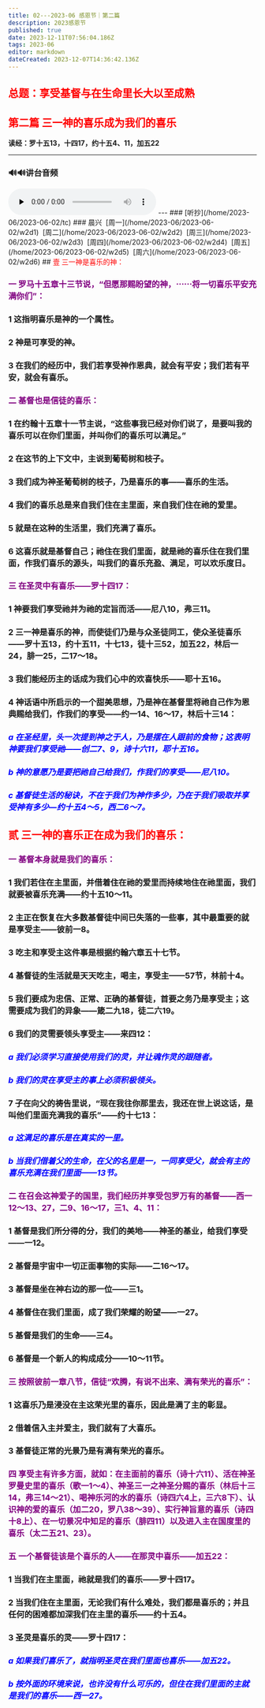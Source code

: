 ```yaml
---
title: 02---2023-06 感恩节｜第二篇
description: 2023感恩节
published: true
date: 2023-12-11T07:56:04.186Z
tags: 2023-06
editor: markdown
dateCreated: 2023-12-07T14:36:42.136Z
---
```


## <font color=red>总题：享受基督与在生命里长大以至成熟</font>

## <font color=red>第二篇   三一神的喜乐成为我们的喜乐</font>

**读经：罗十五13，十四17，约十五4、11，加五22**

---
### 🔊🔊讲台音频
<audio id="audio" controls="" preload="none">
      <source id="mp3" src="/2023-06/tkgc/2023-tkgc02.mp3">
</audio>
---
### [听抄](/home/2023-06/2023-06-02/tc)
### 晨兴&nbsp;&nbsp;[周一](/home/2023-06/2023-06-02/w2d1)&nbsp;&nbsp;[周二](/home/2023-06/2023-06-02/w2d2)&nbsp;&nbsp;[周三](/home/2023-06/2023-06-02/w2d3)&nbsp;&nbsp;[周四](/home/2023-06/2023-06-02/w2d4)&nbsp;&nbsp;[周五](/home/2023-06/2023-06-02/w2d5)&nbsp;&nbsp;[周六](/home/2023-06/2023-06-02/w2d6)
## <font color=red>壹   三一神是喜乐的神：</font>

### <font color=purple>一   罗马十五章十三节说，“但愿那赐盼望的神，⋯⋯将一切喜乐平安充满你们”：</font>

### 1   这指明喜乐是神的一个属性。

### 2   神是可享受的神。

### 3   在我们的经历中，我们若享受神作恩典，就会有平安；我们若有平安，就会有喜乐。

### <font color=purple>二   基督也是信徒的喜乐：</font>

### 1   在约翰十五章十一节主说，“这些事我已经对你们说了，是要叫我的喜乐可以在你们里面，并叫你们的喜乐可以满足。”

### 2   在这节的上下文中，主说到葡萄树和枝子。

### 3   我们成为神圣葡萄树的枝子，乃是喜乐的事——喜乐的生活。

### 4   我们的喜乐总是来自我们住在主里面，来自我们住在祂的爱里。

### 5   就是在这种的生活里，我们充满了喜乐。

### 6 这喜乐就是基督自己；祂住在我们里面，就是祂的喜乐住在我们里面，作我们喜乐的源头，叫我们的喜乐充盈、满足，可以欢乐度日。

### <font color=purple>三   在圣灵中有喜乐——罗十四17：</font>

### 1   神要我们享受祂并为祂的定旨而活——尼八10，弗三11。

### 2   三一神是喜乐的神，而使徒们乃是与众圣徒同工，使众圣徒喜乐——罗十五13，约十五11，十七13，徒十三52，加五22，林后一24，腓一25，二17～18。

### 3   我们能经历主的话成为我们心中的欢喜快乐——耶十五16。

### 4   神话语中所启示的一个甜美思想，乃是神在基督里将祂自己作为恩典赐给我们，作我们的享受——约一14、16～17，林后十三14：

### <font color=blue>*a   在圣经里，头一次提到神之于人，乃是摆在人跟前的食物；这表明神要我们享受祂——创二7、9，诗十六11，耶十五16。*</font>

### <font color=blue>*b   神的意愿乃是要把祂自己给我们，作我们的享受——尼八10。*</font>

### <font color=blue>*c   基督徒生活的秘诀，不在于我们为神作多少，乃在于我们吸取并享受神有多少—约十五4～5，西二6～7。*</font>

## <font color=red>贰   三一神的喜乐正在成为我们的喜乐：</font>

### <font color=purple>一   基督本身就是我们的喜乐：</font>

### 1   我们若住在主里面，并借着住在祂的爱里而持续地住在祂里面，我们就要被喜乐充满——约十五10～11。

### 2   主正在恢复在大多数基督徒中间已失落的一些事，其中最重要的就是享受主——彼前一8。

### 3   吃主和享受主这件事是根据约翰六章五十七节。

### 4   基督徒的生活就是天天吃主，喝主，享受主——57节，林前十4。

### 5   我们要成为忠信、正常、正确的基督徒，首要之务乃是享受主；这需要成为我们的异象——箴二九18，徒二六19。

### 6   我们的灵需要领头享受主——来四12：

### <font color=blue>*a   我们必须学习直接使用我们的灵，并让魂作灵的跟随者。*</font>

### <font color=blue>*b   我们的灵在享受主的事上必须积极领头。*</font>

### 7   子在向父的祷告里说，“现在我往你那里去，我还在世上说这话，是叫他们里面充满我的喜乐”——约十七13：

### <font color=blue>*a   这满足的喜乐是在真实的一里。*</font>

### <font color=blue>*b   当我们借着父的生命，在父的名里是一，一同享受父，就会有主的喜乐充满在我们里面——13节。*</font>

### <font color=purple>二   在召会这神爱子的国里，我们经历并享受包罗万有的基督——西一12～13、27，二9、16～17，三1、4、11：</font>

### 1   基督是我们所分得的分，我们的美地——神圣的基业，给我们享受——一12。

### 2   基督是宇宙中一切正面事物的实际——二16～17。

### 3   基督是坐在神右边的那一位——三1。

### 4   基督住在我们里面，成了我们荣耀的盼望——一27。

### 5   基督是我们的生命——三4。

### 6   基督是一个新人的构成成分——10～11节。

### <font color=purple>三   按照彼前一章八节，信徒“欢腾，有说不出来、满有荣光的喜乐”：</font>

### 1   这喜乐乃是浸没在主这荣光里的喜乐，因此是满了主的彰显。

### 2   借着信入主并爱主，我们就有了大喜乐。

### 3   基督徒正常的光景乃是有满有荣光的喜乐。

### <font color=purple>四   享受主有许多方面，就如：在主面前的喜乐（诗十六11）、活在神圣罗曼史里的喜乐（歌一1～4）、神圣三一之神圣分赐的喜乐（林后十三14，弗三14～21）、喝神乐河的水的喜乐（诗四六4上，三六8下）、认识神的爱的喜乐（加二20，罗八38～39）、实行神旨意的喜乐（诗四十8上）、在一切景况中知足的喜乐（腓四11）以及进入主在国度里的喜乐（太二五21、23）。</font>

### <font color=purple>五   一个基督徒该是个喜乐的人——在那灵中喜乐——加五22：</font>

### 1   当我们在主里面，祂就是我们的喜乐——罗十四17。

### 2   当我们住在主里面，无论我们有什么难处，我们都是喜乐的；并且任何的困难都加深我们在主里的喜乐——约十五4。

### 3   圣灵是喜乐的灵——罗十四17：

### <font color=blue>*a   如果我们喜乐了，就指明圣灵在我们里面也喜乐——加五22。*</font>

### <font color=blue>*b   按外面的环境来说，也许没有什么可乐的，但住在我们里面的主就是我们的喜乐——西一27。*</font>


<!-- Google tag (gtag.js) -->
<script async src="https://www.googletagmanager.com/gtag/js?id=G-1P8709Z16T"></script>
<script>
  window.dataLayer = window.dataLayer || [];
  function gtag(){dataLayer.push(arguments);}
  gtag('js', new Date());

  gtag('config', 'G-1P8709Z16T');
</script>